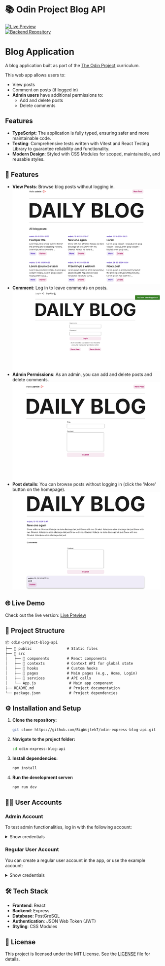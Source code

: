 # 📚 Odin Project Blog API

[![Live Preview](https://img.shields.io/badge/Live_Preview-Available-brightgreen)](https://my-blog-api.netlify.app/)  
[![Backend Repository](https://img.shields.io/badge/Backend_Repo-Link-blue)](https://github.com/BigWojtek7/odin-express-blog-api)

# Blog Application  

A blog application built as part of the [The Odin Project](https://www.theodinproject.com/) curriculum.  

This web app allows users to:  
- View posts  
- Comment on posts (if logged in)  
- **Admin users** have additional permissions to:  
  - Add and delete posts  
  - Delete comments  

## Features  
- **TypeScript**: The application is fully typed, ensuring safer and more maintainable code.  
- **Testing**: Comprehensive tests written with Vitest and React Testing Library to guarantee reliability and functionality.  
- **Modern Design**: Styled with CSS Modules for scoped, maintainable, and reusable styles.  

## 🚀 Features

- **View Posts**: Browse blog posts without logging in.
  ![Main screen](./src/assets/images/homepage.png)
- **Comment**: Log in to leave comments on posts.
  ![Login](./src/assets/images/login.png)
- **Admin Permissions**: As an admin, you can add and delete posts and delete comments.
  ![New post](./src/assets/images/new-post.png)
- **Post details**: You can browse posts without logging in (click the 'More' button on the homepage).
  ![Post details](./src/assets/images/post-page.png)

## 🌐 Live Demo

Check out the live version: [Live Preview](https://my-blog-api.netlify.app/)

## 📂 Project Structure

```plaintext
📦 odin-project-blog-api
├── 📁 public                # Static files
├── 📁 src
│   ├── 📁 components        # React components
│   ├── 📁 contexts          # Context API for global state
│   ├── 📁 hooks             # Custom hooks
│   ├── 📁 pages             # Main pages (e.g., Home, Login)
│   ├── 📁 services          # API calls
│   └── App.js               # Main app component
├── README.md                # Project documentation
└── package.json             # Project dependencies
```

## ⚙️ Installation and Setup

1. **Clone the repository:**

   ```bash
   git clone https://github.com/BigWojtek7/odin-express-blog-api.git
   ```

2. **Navigate to the project folder:**

   ```bash
   cd odin-express-blog-api
   ```

3. **Install dependencies:**

   ```bash
   npm install
   ```

4. **Run the development server:**
   ```bash
   npm run dev
   ```

## 🧑‍💻 User Accounts

### Admin Account

To test admin functionalities, log in with the following account:

<details>
<summary>Show credentials</summary>

- **Username**: `admin`
- **Password**: `admin`

</details>

### Regular User Account

You can create a regular user account in the app, or use the example account:

<details>
<summary>Show credentials</summary>

- **Username**: `user`
- **Password**: `user`

</details>

## 🛠 Tech Stack

- **Frontend**: React
- **Backend**: Express
- **Database**: PostGreSQL
- **Authentication**: JSON Web Token (JWT)
- **Styling**: CSS Modules

## 📜 License

This project is licensed under the MIT License. See the [LICENSE](LICENSE) file for details.
